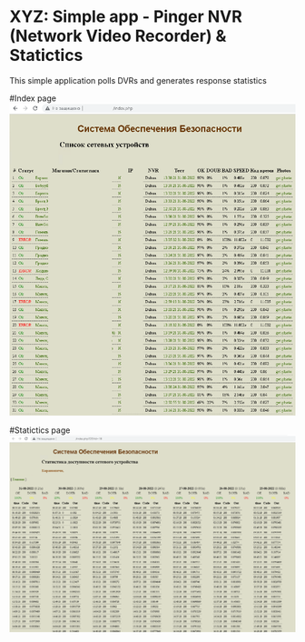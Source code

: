 # XYZ: Simple app - Pinger NVR (Network Video Recorder) & Statictics
This simple application polls DVRs and generates response statistics


#Index page
![alt text](https://github.com/alexeyterekhov7/XYZ/blob/main/screen_list.png)

#Statictics page
![alt text](https://github.com/alexeyterekhov7/XYZ/blob/main/screen_stat.png?raw=true)
